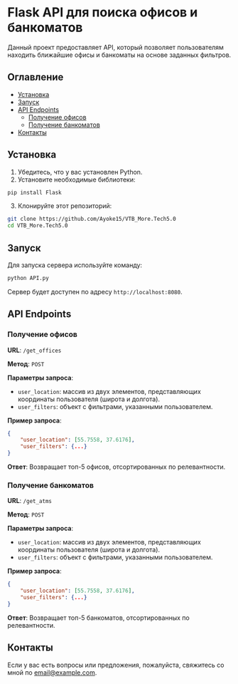 # Flask API для поиска офисов и банкоматов

Данный проект предоставляет API, который позволяет пользователям находить ближайшие офисы и банкоматы на основе заданных фильтров.

## Оглавление

- [Установка](#установка)
- [Запуск](#запуск)
- [API Endpoints](#api-endpoints)
  - [Получение офисов](#получение-офисов)
  - [Получение банкоматов](#получение-банкоматов)
- [Контакты](#контакты)

## Установка

1. Убедитесь, что у вас установлен Python.
2. Установите необходимые библиотеки:
```bash
pip install Flask
```
3. Клонируйте этот репозиторий:
```bash
git clone https://github.com/Ayoke15/VTB_More.Tech5.0
cd VTB_More.Tech5.0
```

## Запуск

Для запуска сервера используйте команду:

```bash
python API.py
```

Сервер будет доступен по адресу `http://localhost:8080`.

## API Endpoints

### Получение офисов

**URL**: `/get_offices`

**Метод**: `POST`

**Параметры запроса**:
- `user_location`: массив из двух элементов, представляющих координаты пользователя (широта и долгота).
- `user_filters`: объект с фильтрами, указанными пользователем.

**Пример запроса**:
```json
{
    "user_location": [55.7558, 37.6176],
    "user_filters": {...}
}
```

**Ответ**:
Возвращает топ-5 офисов, отсортированных по релевантности.

### Получение банкоматов

**URL**: `/get_atms`

**Метод**: `POST`

**Параметры запроса**:
- `user_location`: массив из двух элементов, представляющих координаты пользователя (широта и долгота).
- `user_filters`: объект с фильтрами, указанными пользователем.

**Пример запроса**:
```json
{
    "user_location": [55.7558, 37.6176],
    "user_filters": {...}
}
```

**Ответ**:
Возвращает топ-5 банкоматов, отсортированных по релевантности.

## Контакты

Если у вас есть вопросы или предложения, пожалуйста, свяжитесь со мной по [email@example.com](mailto:email@example.com).
